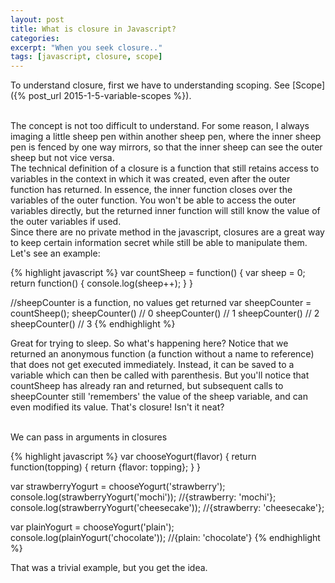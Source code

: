 ```yaml
---
layout: post
title: What is closure in Javascript?
categories:
excerpt: "When you seek closure.."
tags: [javascript, closure, scope]
---
```


To understand closure, first we have to understanding scoping. See [Scope]({% post_url 2015-1-5-variable-scopes %}).

<br/>
The concept is not too difficult to understand. For some reason, I always imaging a little sheep pen within another sheep pen, where the inner sheep pen is fenced by one way mirrors, so that the inner sheep can see the outer sheep but not vice versa.

<br/>
The technical definition of a closure is a function that still retains access to variables in the context in which it was created, even after the outer function has returned. In essence, the inner function closes over the variables of the outer function. You won't be able to access the outer variables directly, but the returned inner function will still know the value of the outer variables if used.

<br/>
Since there are no private method in the javascript, closures are a great way to keep certain information secret while still be able to manipulate them. Let's see an example:

{% highlight javascript %}
var countSheep = function() {
  var sheep = 0;
  return function() {
    console.log(sheep++);
  }
}

//sheepCounter is a function, no values get returned
var sheepCounter = countSheep();
sheepCounter() // 0
sheepCounter() // 1
sheepCounter() // 2
sheepCounter() // 3
{% endhighlight %}

Great for trying to sleep. So what's happening here? Notice that we returned an anonymous function (a function without a name to reference) that does not get executed immediately. Instead, it can be saved to a variable which can then be called with parenthesis. But you'll notice that countSheep has already ran and returned, but subsequent calls to sheepCounter still 'remembers' the value of the sheep variable, and can even modified its value. That's closure! Isn't it neat?

<br/>
We can pass in arguments in closures

{% highlight javascript %}
var chooseYogurt(flavor) {
  return function(topping) {
    return {flavor: topping};
  }
}

var strawberryYogurt = chooseYogurt('strawberry');
console.log(strawberryYogurt('mochi')); //{strawberry: 'mochi'};
console.log(strawberryYogurt('cheesecake')); //{strawberry: 'cheesecake'};

var plainYogurt = chooseYogurt('plain');
console.log(plainYogurt('chocolate')); //{plain: 'chocolate'}
{% endhighlight %}

That was a trivial example, but you get the idea.
